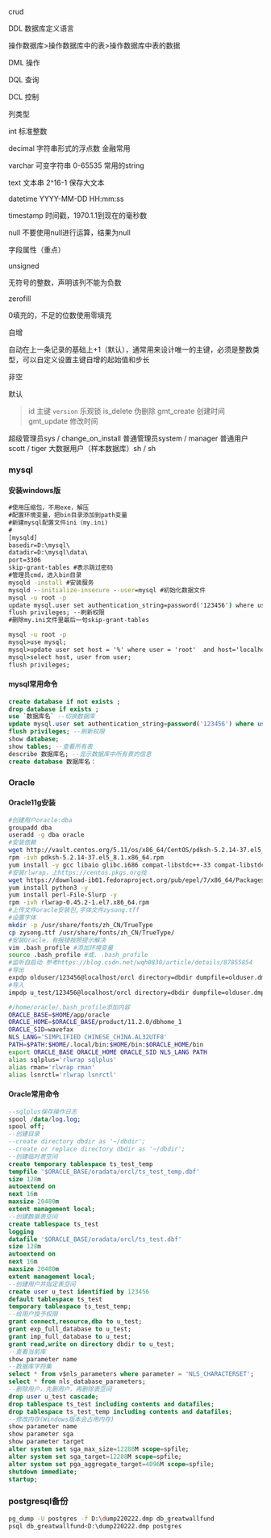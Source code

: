 crud

DDL	数据库定义语言

操作数据库>操作数据库中的表>操作数据库中表的数据

DML	操作

DQL	查询

DCL	控制

列类型

int			标准整数

decimal	字符串形式的浮点数	金融常用

varchar	可变字符串	0-65535	常用的string

text			文本串		2^16-1	保存大文本

datetime	YYYY-MM-DD HH:mm:ss	

timestamp	时间戳，1970.1.1到现在的毫秒数

null	不要使用null进行运算，结果为null

字段属性（重点）

unsigned

无符号的整数，声明该列不能为负数

zerofill

0填充的，不足的位数使用零填充

自增

自动在上一条记录的基础上+1（默认），通常用来设计唯一的主键，必须是整数类型，可以自定义设置主键自增的起始值和步长

非空

默认



> id	主键
> `version` 乐观锁
> is_delete	伪删除
> gmt_create	创建时间
> gmt_update	修改时间


超级管理员sys / change_on_install
普通管理员system / manager
普通用户scott / tiger
大数据用户（样本数据库）sh / sh
### mysql

#### 安装windows版

```bat
#使用压缩包，不用exe，解压
#配置环境变量，把bin目录添加到path变量
#新建mysql配置文件ini（my.ini)
#
[mysqld]
basedir=D:\mysql\
datadir=D:\mysql\data\
port=3306
skip-grant-tables #表示跳过密码
#管理员cmd，进入bin目录
mysqld -install #安装服务
mysqld --initialize-insecure --user=mysql #初始化数据文件
mysql -u root -p 
update mysql.user set authentication_string=password('123456') where user='root' and Host='localhost'; #更改root权限
flush privileges; --刷新权限
#删除my.ini文件里最后一句skip-grant-tables

mysql -u root -p
mysql>use mysql;
mysql>update user set host = '%' where user = 'root'  and host='localhost';
mysql>select host, user from user;
flush privileges;

```

#### mysql常用命令

```sql
create database if not exists ;
drop database if exists ;
use `数据库名` --切换数据库
update mysql.user set authentication_string=password('123456') where user='root' and Host='localhost'; --修改root用户密码，host='%'表示所有主机
flush privileges; --刷新权限
show database; 
show tables; --查看所有表
describe 数据库名; --显示数据库中所有表的信息
create database 数据库名：

```
### Oracle

#### Oracle11g安装

```bash
#创建用户oracle:dba
groupadd dba
useradd -g dba oracle
#安装依赖
wget http://vault.centos.org/5.11/os/x86_64/CentOS/pdksh-5.2.14-37.el5_8.1.x86_64.rpm
rpm -ivh pdksh-5.2.14-37.el5_8.1.x86_64.rpm
yum install -y gcc libaio glibc.i686 compat-libstdc++-33 compat-libstdc++-33.i686 elfutils-libelf-devel glibc-devel glibc-headers gcc-c++ libaio-devel libaio-devel.i686 libgcc.x86_64 libgcc.i686 libstdc++ libstdc++.i686 unixODBC unixODBC.i686 unixODBC-devel unixODBC-devel.i686
#安装rlwrap，上https://centos.pkgs.org找
wget https://download-ib01.fedoraproject.org/pub/epel/7/x86_64/Packages/r/rlwrap-0.45.2-1.el7.x86_64.rpm
yum install python3 -y
yum install perl-File-Slurp -y
rpm -ivh rlwrap-0.45.2-1.el7.x86_64.rpm
#上传文件oracle安装包,字体文件zysong.tff
#设置字体
mkdir -p /usr/share/fonts/zh_CN/TrueType
cp zysong.ttf /usr/share/fonts/zh_CN/TrueType/
#安装Oracle，有报错按照提示解决
vim .bash_profile #添加环境变量
source .bash_profile #或. .bash_profile
#监听自启动 参考https://blog.csdn.net/wqh0830/article/details/87855854
#导出
expdp olduser/123456@localhost/orcl directory=dbdir dumpfile=olduser.dmp logfile=exp_olduser.log schemas=olduser
#导入
impdp u_test/123456@localhost/orcl directory=dbdir dumpfile=olduser.dmp logfile=imp_test.log remap_schema=olduser:u_test schemas=olduser table_exists_action=replace
```

```bash
#/home/oracle/.bash_profile添加内容
ORACLE_BASE=$HOME/app/oracle
ORACLE_HOME=$ORACLE_BASE/product/11.2.0/dbhome_1
ORACLE_SID=wavefax
NLS_LANG='SIMPLIFIED CHINESE_CHINA.AL32UTF8'
PATH=$PATH:$HOME/.local/bin:$HOME/bin:$ORACLE_HOME/bin
export ORACLE_BASE ORACLE_HOME ORACLE_SID NLS_LANG PATH
alias sqlplus='rlwrap sqlplus'
alias rman='rlwrap rman'
alias lsnrctl='rlwrap lsnrctl'
```

#### Oracle常用命令

```sql
--sqlplus保存操作日志
spool /data/log.log;
spool off;
--创建目录
--create directory dbdir as '~/dbdir';
--create or replace directory dbdir as '~/dbdir';
--创建临时表空间
create temporary tablespace ts_test_temp  
tempfile '$ORACLE_BASE/oradata/orcl/ts_test_temp.dbf' 
size 128m
autoextend on
next 16m
maxsize 20480m
extent management local;
--创建数据表空间
create tablespace ts_test
logging  
datafile '$ORACLE_BASE/oradata/orcl/ts_test.dbf' 
size 128m
autoextend on
next 16m
maxsize 20480m
extent management local;
--创建用户并指定表空间
create user u_test identified by 123456
default tablespace ts_test
temporary tablespace ts_test_temp;
--给用户授予权限
grant connect,resource,dba to u_test;
grant exp_full_database to u_test;
grant imp_full_database to u_test;
grant read,write on directory dbdir to u_test;
--查看当前库
show parameter name
--数据库字符集
select * from v$nls_parameters where parameter = 'NLS_CHARACTERSET';
select * from nls_database_parameters;
--删除用户，先删用户，再删除表空间
drop user u_test cascade;
drop tablespace ts_test including contents and datafiles;
drop tablespace ts_test_temp including contents and datafiles;
--修改内存(Windows版本会占用内存)
show parameter name
show parameter sga
show parameter target
alter system set sga_max_size=12288M scope=spfile;
alter system set sga_target=12288M scope=spfile;
alter system set pga_aggregate_target=4096M scope=spfile;
shutdown immediate;
startup;
```

### postgresql备份
```bash
pg_dump -U postgres -f D:\dump220222.dmp db_greatwallfund
psql db_greatwallfund<D:\dump220222.dmp postgres
```